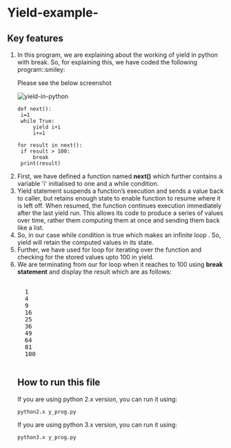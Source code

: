 # Yield-example-
## Key features
<ol>
  <li> In this program, we are explaining about the working of yield in python with break. So, for explaining this, we have coded the following program::smiley:   
    
 Please see the below screenshot   
 
 ![yield-in-python](https://user-images.githubusercontent.com/47202519/52631498-f3402800-2ee4-11e9-8c74-f697d6d4aa9e.jpg)  
 
     
     
   ```
   def next():
    i=1
    while True:
        yield i+i
        i+=1

for result in next():
    if result > 100:
        break
    print(result)
   
   ````
  <li> First, we have defined a function named <strong>next()</strong> which further contains a variable 'i' initialised to one and a while condition.
  <li> Yield statement suspends a function’s execution and sends a value back to caller, but retains enough state to enable function to resume where it is left off. When resumed, the function continues execution immediately after the last yield run. This allows its code to produce a series of values over time, rather them computing them at once and sending them back like a list.
  <li> So, in our case while condition is true which makes an infinite loop . So, yield will retain the computed values in its state.
  <li> Further, we have used for loop for iterating over the function and checking for the stored values upto 100 in yield.
  <li> We are terminating from our for loop when it reaches to 100 using <strong>break statement</strong> and display the result which are as follows: 
  <pre>  
  1
  4
  9
  16
  25
  36
  49
  64
  81
  100
  </pre>
  
   ## How to run this file
   If you are using python 2.x version, you can run it using: 
   ```
   python2.x y_prog.py
   ```
   If you are using python 3.x version, you can run it using:
   ```
   python3.x y_prog.py
   ```
